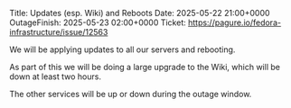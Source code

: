 Title: Updates (esp. Wiki) and Reboots
Date: 2025-05-22 21:00+0000
OutageFinish: 2025-05-23 02:00+0000
Ticket: https://pagure.io/fedora-infrastructure/issue/12563

We will be applying updates to all our servers and rebooting.

As part of this we will be doing a large upgrade to the Wiki, which will
be down at least two hours.

The other services will be up or down during the outage window.

